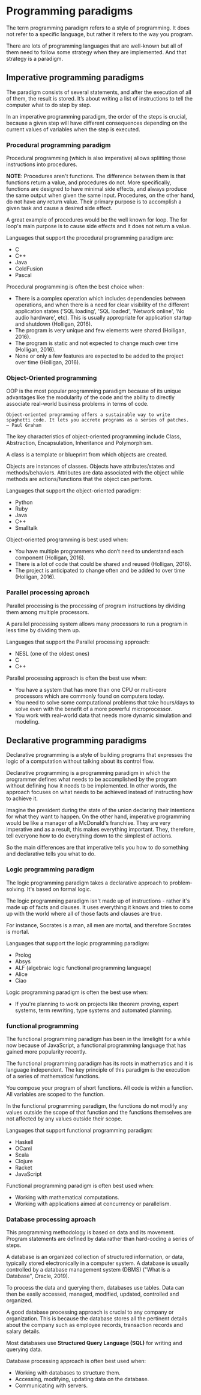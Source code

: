# Programming paradigms
The term programming paradigm refers to a style of programming. It does not refer to a specific language, but rather it refers to the way you program.

There are lots of programming languages that are well-known but all of them need to follow some strategy when they are implemented. And that strategy is a paradigm.

## Imperative programming paradigms

The paradigm consists of several statements, and after the execution of all of them, the result is stored. It’s about writing a list of instructions to tell the computer what to do step by step.

In an imperative programming paradigm, the order of the steps is crucial, because a given step will have different consequences depending on the current values of variables when the step is executed.

### Procedural programming paradigm

Procedural programming (which is also imperative) allows splitting those instructions into procedures.

**NOTE**: Procedures aren't functions. The difference between them is that functions return a value, and procedures do not. More specifically, functions are designed to have minimal side effects, and always produce the same output when given the same input. Procedures, on the other hand, do not have any return value. Their primary purpose is to accomplish a given task and cause a desired side effect.

A great example of procedures would be the well known for loop. The for loop's main purpose is to cause side effects and it does not return a value.

Languages that support the procedural programming paradigm are:

  +  C
  +  C++
  +  Java
  +  ColdFusion
  +  Pascal

Procedural programming is often the best choice when:

  + There is a complex operation which includes dependencies between operations, and when there is a need for clear visibility of the different application states ('SQL loading', 'SQL loaded', 'Network online', 'No audio hardware', etc). This is usually appropriate for application startup and shutdown (Holligan, 2016).
  + The program is very unique and few elements were shared (Holligan, 2016).
  + The program is static and not expected to change much over time (Holligan, 2016).
  + None or only a few features are expected to be added to the project over time (Holligan, 2016).

### Object-Oriented programming

OOP is the most popular programming paradigm because of its unique advantages like the modularity of the code and the ability to directly associate real-world business problems in terms of code.

    Object-oriented programming offers a sustainable way to write spaghetti code. It lets you accrete programs as a series of patches.
    ― Paul Graham

The key characteristics of object-oriented programming include Class, Abstraction, Encapsulation, Inheritance and Polymorphism.

A class is a template or blueprint from which objects are created.

Objects are instances of classes. Objects have attributes/states and methods/behaviors. Attributes are data associated with the object while methods are actions/functions that the object can perform.

Languages that support the object-oriented paradigm:

   + Python
   + Ruby
   + Java
   + C++
   + Smalltalk

Object-oriented programming is best used when:

  + You have multiple programmers who don’t need to understand each component (Holligan, 2016).
  + There is a lot of code that could be shared and reused (Holligan, 2016).
  + The project is anticipated to change often and be added to over time (Holligan, 2016).
    
### Parallel processing aproach

Parallel processing is the processing of program instructions by dividing them among multiple processors.

A parallel processing system allows many processors to run a program in less time by dividing them up.

Languages that support the Parallel processing approach:

  + NESL (one of the oldest ones)
  + C
  + C++

Parallel processing approach is often the best use when:

  + You have a system that has more than one CPU or multi-core processors which are commonly found on computers today.
  + You need to solve some computational problems that take hours/days to solve even with the benefit of a more powerful microprocessor.
  + You work with real-world data that needs more dynamic simulation and modeling.

## Declarative programming paradigms

Declarative programming is a style of building programs that expresses the logic of a computation without talking about its control flow.

Declarative programming is a programming paradigm in which the programmer defines what needs to be accomplished by the program without defining how it needs to be implemented. In other words, the approach focuses on what needs to be achieved instead of instructing how to achieve it.

Imagine the president during the state of the union declaring their intentions for what they want to happen. On the other hand, imperative programming would be like a manager of a McDonald's franchise. They are very imperative and as a result, this makes everything important. They, therefore, tell everyone how to do everything down to the simplest of actions.

So the main differences are that imperative tells you how to do something and declarative tells you what to do. 

### Logic programming paradigm

The logic programming paradigm takes a declarative approach to problem-solving. It's based on formal logic.

The logic programming paradigm isn't made up of instructions - rather it's made up of facts and clauses. It uses everything it knows and tries to come up with the world where all of those facts and clauses are true.

For instance, Socrates is a man, all men are mortal, and therefore Socrates is mortal. 

Languages that support the logic programming paradigm:

  + Prolog
  + Absys
  + ALF (algebraic logic functional programming language)
  + Alice
  + Ciao

Logic programming paradigm is often the best use when:

  + If you're planning to work on projects like theorem proving, expert systems, term rewriting, type systems and automated planning.
    
### functional programming

The functional programming paradigm has been in the limelight for a while now because of JavaScript, a functional programming language that has gained more popularity recently.

The functional programming paradigm has its roots in mathematics and it is language independent. The key principle of this paradigm is the execution of a series of mathematical functions.

You compose your program of short functions. All code is within a function. All variables are scoped to the function.

In the functional programming paradigm, the functions do not modify any values outside the scope of that function and the functions themselves are not affected by any values outside their scope.

Languages that support functional programming paradigm:

  +  Haskell
  +  OCaml
  +  Scala
  +  Clojure
  +  Racket
  +  JavaScript

Functional programming paradigm is often best used when:

  +  Working with mathematical computations.
  +  Working with applications aimed at concurrency or parallelism.

### Database processing aproach

This programming methodology is based on data and its movement. Program statements are defined by data rather than hard-coding a series of steps.

A database is an organized collection of structured information, or data, typically stored electronically in a computer system. A database is usually controlled by a database management system (DBMS) ("What is a Database", Oracle, 2019).

To process the data and querying them, databases use tables. Data can then be easily accessed, managed, modified, updated, controlled and organized.

A good database processing approach is crucial to any company or organization. This is because the database stores all the pertinent details about the company such as employee records, transaction records and salary details.

Most databases use **Structured Query Language (SQL)** for writing and querying data.

Database processing approach is often best used when:

  + Working with databases to structure them.
  + Accessing, modifying, updating data on the database.
  + Communicating with servers.
